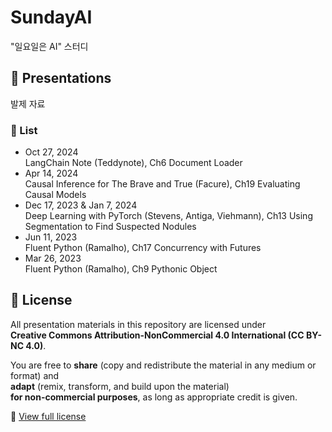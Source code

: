# SundayAI
"일요일은 AI" 스터디

## 📘 Presentations
발제 자료

### 📅 List
* Oct 27, 2024    
 LangChain Note (Teddynote), Ch6 Document Loader
* Apr 14, 2024    
 Causal Inference for The Brave and True (Facure), Ch19 Evaluating Causal Models
* Dec 17, 2023 & Jan 7, 2024    
 Deep Learning with PyTorch (Stevens, Antiga, Viehmann), Ch13 Using Segmentation to Find Suspected Nodules
* Jun 11, 2023    
 Fluent Python (Ramalho), Ch17 Concurrency with Futures
* Mar 26, 2023    
 Fluent Python (Ramalho), Ch9 Pythonic Object

## 📄 License
All presentation materials in this repository are licensed under  
**Creative Commons Attribution-NonCommercial 4.0 International (CC BY-NC 4.0)**.

You are free to **share** (copy and redistribute the material in any medium or format) and  
**adapt** (remix, transform, and build upon the material)  
**for non-commercial purposes**, as long as appropriate credit is given.

🔗 [View full license](https://creativecommons.org/licenses/by-nc/4.0/)
